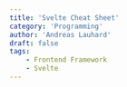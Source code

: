 ```yaml
---
title: 'Svelte Cheat Sheet'
category: 'Programming'
author: 'Andreas Lauhard'
draft: false
tags: 
    - Frontend Framework
    - Svelte
---
```

<script>
    // export let segment;
    import Content from "./content.md";
</script>

<Content>
</Content>